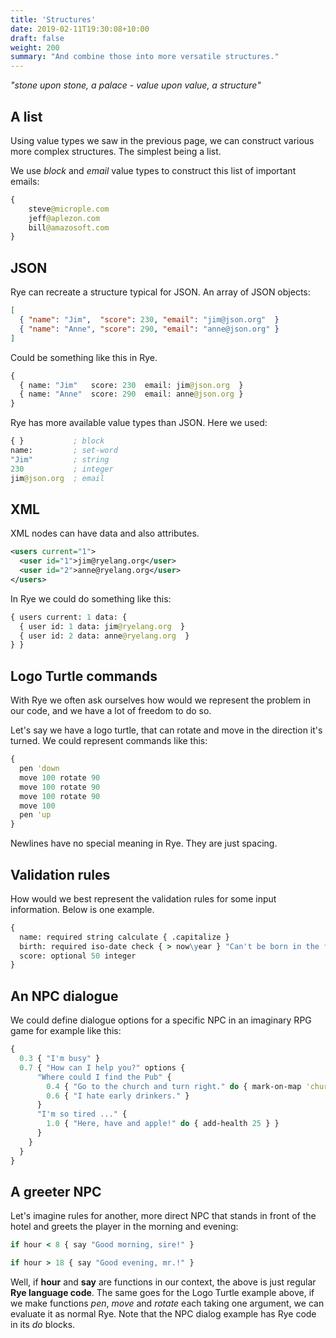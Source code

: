 ```yaml
---
title: 'Structures'
date: 2019-02-11T19:30:08+10:00
draft: false
weight: 200
summary: "And combine those into more versatile structures."
---
```


_"stone upon stone, a palace - value upon value, a structure"_

## A list

Using value types we saw in the previous page, we can construct various more complex structures. The simplest being a list.

We use *block* and *email* value types to construct this list of important emails:

```clojure
{ 
	steve@microple.com 
	jeff@aplezon.com 
	bill@amazosoft.com 
}
```

## JSON

Rye can recreate a structure typical for JSON. An array of JSON objects:

```json
[
  { "name": "Jim",  "score": 230, "email": "jim@json.org"  }
  { "name": "Anne", "score": 290, "email": "anne@json.org" }
]
```

Could be something like this in Rye.

```clojure
{
  { name: "Jim"   score: 230  email: jim@json.org  }
  { name: "Anne"  score: 290  email: anne@json.org }
}
```

Rye has more available value types than JSON. Here we used:

```clojure
{ }           ; block
name:         ; set-word
"Jim"         ; string
230           ; integer 
jim@json.org  ; email
```

## XML

XML nodes can have data and also attributes.

```xml
<users current="1">
  <user id="1">jim@ryelang.org</user>
  <user id="2">anne@ryelang.org</user>
</users>
```

In Rye we could do something like this:

```clojure
{ users current: 1 data: { 
  { user id: 1 data: jim@ryelang.org  }
  { user id: 2 data: anne@ryelang.org  }
} }
```

## Logo Turtle commands

With Rye we often ask ourselves how would we represent the problem in our code, and we have a lot of freedom to do so. 

Let's say we have a logo turtle, that can rotate and move in the direction it's turned. We could represent commands like this:

```clojure
{ 
  pen 'down 
  move 100 rotate 90 
  move 100 rotate 90
  move 100 rotate 90
  move 100
  pen 'up
} 
```

Newlines have no special meaning in Rye. They are just spacing.

## Validation rules

How would we best represent the validation rules for some input information. Below is one example.

```clojure
{ 
  name: required string calculate { .capitalize }
  birth: required iso-date check { > now\year } "Can't be born in the future"
  score: optional 50 integer
} 
```

<!-- We're more used that the structure or keys determine information. In Rye, with its many value and word types, the types themselves can sometimes define the information structure. 

Here a set-word (like _name:_) marks the field name **and** the start of the rules for it. We could pack each ruleset in a block, but it would  -->


## An NPC dialogue

We could define dialogue options for a specific NPC in an imaginary RPG game for example like this:

```clojure
{ 
  0.3 { "I'm busy" }
  0.7 { "How can I help you?" options {
      "Where could I find the Pub" {
        0.4 { "Go to the church and turn right." do { mark-on-map 'church } }
        0.6 { "I hate early drinkers." }
      }
      "I'm so tired ..." { 
        1.0 { "Here, have and apple!" do { add-health 25 } }
      }
    }
  }
}
```



## A greeter NPC

Let's imagine rules for another, more direct NPC that stands in front of the hotel and greets the player in the morning and evening:

```clojure
if hour < 8 { say "Good morning, sire!" }

if hour > 18 { say "Good evening, mr.!" }
```

Well, if **hour** and **say** are functions in our context, the above is just regular **Rye language code**. The same goes for the Logo Turtle example above, if we make functions _pen_, _move_ and _rotate_ each taking one argument, we can evaluate it as normal Rye. Note that the NPC dialog example has Rye code in its _do_ blocks.

